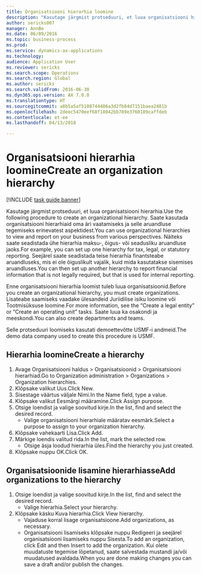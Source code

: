 ```yaml
--- 
title: Organisatsiooni hierarhia loomine
description: "Kasutage järgmist protseduuri, et luua organisatsiooni hierarhia."
author: sericks007
manager: AnnBe
ms.date: 06/09/2016
ms.topic: business-process
ms.prod: 
ms.service: dynamics-ax-applications
ms.technology: 
audience: Application User
ms.reviewer: sericks
ms.search.scope: Operations
ms.search.region: Global
ms.author: sericks
ms.search.validFrom: 2016-06-30
ms.dyn365.ops.version: AX 7.0.0
ms.translationtype: HT
ms.sourcegitcommit: a8b5a5af5108744406a3d2fb84d7151baea2481b
ms.openlocfilehash: 2deec5470eef68f18042bb789e3760189caffdeb
ms.contentlocale: et-ee
ms.lasthandoff: 04/13/2018

---
```

# <a name="create-an-organization-hierarchy"></a><span data-ttu-id="6faff-103">Organisatsiooni hierarhia loomine</span><span class="sxs-lookup"><span data-stu-id="6faff-103">Create an organization hierarchy</span></span>

[!INCLUDE [task guide banner](../../includes/task-guide-banner.md)]

<span data-ttu-id="6faff-104">Kasutage järgmist protseduuri, et luua organisatsiooni hierarhia.</span><span class="sxs-lookup"><span data-stu-id="6faff-104">Use the following procedure to create an organizational hierarchy.</span></span> <span data-ttu-id="6faff-105">Saate kasutada organisatsiooni hierarhiaid oma äri vaatamiseks ja selle aruandluse tegemiseks erinevatest aspektidest.</span><span class="sxs-lookup"><span data-stu-id="6faff-105">You can use organizational hierarchies to view and report on your business from various perspectives.</span></span> <span data-ttu-id="6faff-106">Näiteks saate seadistada ühe hierarhia maksu-, õigus- või seadusliku aruandluse jaoks.</span><span class="sxs-lookup"><span data-stu-id="6faff-106">For example, you can set up one hierarchy for tax, legal, or statutory reporting.</span></span> <span data-ttu-id="6faff-107">Seejärel saate seadistada teise hierarhia finantsteabe aruandluseks, mis ei ole õiguslikult vajalik, kuid mida kasutatakse sisemises aruandluses.</span><span class="sxs-lookup"><span data-stu-id="6faff-107">You can then set up another hierarchy to report financial information that is not legally required, but that is used for internal reporting.</span></span> 



<span data-ttu-id="6faff-108">Enne organisatsiooni hierarhia loomist tuleb luua organisatsioonid.</span><span class="sxs-lookup"><span data-stu-id="6faff-108">Before you create an organizational hierarchy, you must create organizations.</span></span> <span data-ttu-id="6faff-109">Lisateabe saamiseks vaadake ülesandeid Juriidilise isiku loomine või Tootmisüksuse loomine.</span><span class="sxs-lookup"><span data-stu-id="6faff-109">For more information, see the “Create a legal entity” or “Create an operating unit” tasks.</span></span> <span data-ttu-id="6faff-110">Saate luua ka osakondi ja meeskondi.</span><span class="sxs-lookup"><span data-stu-id="6faff-110">You can also create departments and teams.</span></span> 



<span data-ttu-id="6faff-111">Selle protseduuri loomiseks kasutati demoettevõtte USMF-i andmeid.</span><span class="sxs-lookup"><span data-stu-id="6faff-111">The demo data company used to create this procedure is USMF.</span></span>


## <a name="create-a-hierarchy"></a><span data-ttu-id="6faff-112">Hierarhia loomine</span><span class="sxs-lookup"><span data-stu-id="6faff-112">Create a hierarchy</span></span>
1. <span data-ttu-id="6faff-113">Avage Organisatsiooni haldus > Organisatsioonid > Organisatsiooni hierarhiad.</span><span class="sxs-lookup"><span data-stu-id="6faff-113">Go to Organization administration > Organizations > Organization hierarchies.</span></span>
2. <span data-ttu-id="6faff-114">Klõpsake valikut Uus.</span><span class="sxs-lookup"><span data-stu-id="6faff-114">Click New.</span></span>
3. <span data-ttu-id="6faff-115">Sisestage väärtus väljale Nimi.</span><span class="sxs-lookup"><span data-stu-id="6faff-115">In the Name field, type a value.</span></span>
4. <span data-ttu-id="6faff-116">Klõpsake valikut Eesmärgi määramine.</span><span class="sxs-lookup"><span data-stu-id="6faff-116">Click Assign purpose.</span></span>
5. <span data-ttu-id="6faff-117">Otsige loendist ja valige soovitud kirje.</span><span class="sxs-lookup"><span data-stu-id="6faff-117">In the list, find and select the desired record.</span></span>
    * <span data-ttu-id="6faff-118">Valige organisatsiooni hierarhiale määratav eesmärk.</span><span class="sxs-lookup"><span data-stu-id="6faff-118">Select a purpose to assign to your organization hierarchy.</span></span>  
6. <span data-ttu-id="6faff-119">Klõpsake vahekaarti Lisa.</span><span class="sxs-lookup"><span data-stu-id="6faff-119">Click Add.</span></span>
7. <span data-ttu-id="6faff-120">Märkige loendis valitud rida.</span><span class="sxs-lookup"><span data-stu-id="6faff-120">In the list, mark the selected row.</span></span>
    * <span data-ttu-id="6faff-121">Otsige äsja loodud hierarhia üles.</span><span class="sxs-lookup"><span data-stu-id="6faff-121">Find the hierarchy you just created.</span></span>  
8. <span data-ttu-id="6faff-122">Klõpsake nuppu OK.</span><span class="sxs-lookup"><span data-stu-id="6faff-122">Click OK.</span></span>

## <a name="add-organizations-to-the-hierarchy"></a><span data-ttu-id="6faff-123">Organisatsioonide lisamine hierarhiasse</span><span class="sxs-lookup"><span data-stu-id="6faff-123">Add organizations to the hierarchy</span></span>
1. <span data-ttu-id="6faff-124">Otsige loendist ja valige soovitud kirje.</span><span class="sxs-lookup"><span data-stu-id="6faff-124">In the list, find and select the desired record.</span></span>
    * <span data-ttu-id="6faff-125">Valige hierarhia.</span><span class="sxs-lookup"><span data-stu-id="6faff-125">Select your hierarchy.</span></span>  
2. <span data-ttu-id="6faff-126">Klõpsake käsku Kuva hierarhia.</span><span class="sxs-lookup"><span data-stu-id="6faff-126">Click View hierarchy.</span></span>
    * <span data-ttu-id="6faff-127">Vajaduse korral lisage organisatsioone.</span><span class="sxs-lookup"><span data-stu-id="6faff-127">Add organizations, as necessary.</span></span>  
    * <span data-ttu-id="6faff-128">Organisatsiooni lisamiseks klõpsake nuppu Redigeeri ja seejärel organisatsiooni lisamiseks nuppu Sisesta.</span><span class="sxs-lookup"><span data-stu-id="6faff-128">To add an organization, click Edit and then Insert to add the organization.</span></span>     <span data-ttu-id="6faff-129">Kui olete muudatuste tegemise lõpetanud, saate salvestada mustandi ja/või muudatused avaldada.</span><span class="sxs-lookup"><span data-stu-id="6faff-129">When you are done making changes you can save a draft and/or publish the changes.</span></span>  


